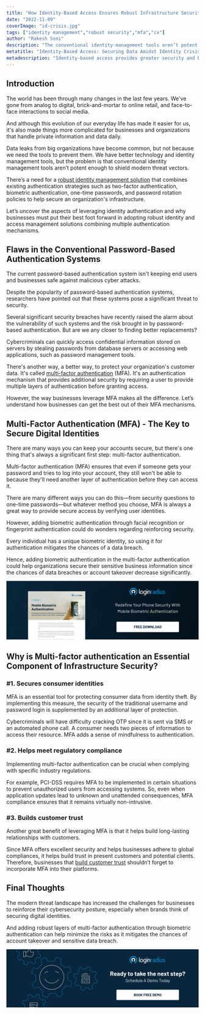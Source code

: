 ```yaml
---
title: "How Identity-Based Access Ensures Robust Infrastructure Security Amidst the Growing Identity Crisis?"
date: "2022-11-09"
coverImage: "id-crisis.jpg"
tags: ["identity management","robust security","mfa","cx"]
author: "Rakesh Soni"
description: "The conventional identity-management tools aren’t potent enough to shield modern threat vectors. There’s a need for a robust identity management solution that combines existing authentication strategies such as two-factor authentication, biometrics, one-time passwords etc. to help secure an organization's infrastructure."
metatitle: "Identity-Based Access: Securing Data Amidst Identity Crisis"
metadescription: "Identity-based access provides greater security and builds customer trust amid the growing identity crisis. Learn how identity management can help."
---
```


## Introduction

The world has been through many changes in the last few years. We've gone from analog to digital, brick-and-mortar to online retail, and face-to-face interactions to social media. 

And although this evolution of our everyday life has made it easier for us, it's also made things more complicated for businesses and organizations that handle private information and data daily. 

Data leaks from big organizations have become common, but not because we need the tools to prevent them. We have better technology and identity management tools, but the problem is that conventional identity management tools aren’t potent enough to shield modern threat vectors. 

There’s a need for a [robust identity management solution](https://www.loginradius.com/) that combines existing authentication strategies such as two-factor authentication, biometric authentication, one-time passwords, and password rotation policies to help secure an organization's infrastructure.

Let’s uncover the aspects of leveraging identity authentication and why businesses must put their best foot forward in adopting robust identity and access management solutions combining multiple authentication mechanisms. 


## Flaws in the Conventional Password-Based Authentication Systems

The current password-based authentication system isn't keeping end users and businesses safe against malicious cyber attacks. 

Despite the popularity of password-based authentication systems, researchers have pointed out that these systems pose a significant threat to security. 

Several significant security breaches have recently raised the alarm about the vulnerability of such systems and the risk brought in by password-based authentication. But are we any closer to finding better replacements?

Cybercriminals can quickly access confidential information stored on servers by stealing passwords from database servers or accessing web applications, such as password management tools. 

There's another way, a better way, to protect your organization's customer data. It's called [multi-factor authentication](https://www.loginradius.com/multi-factor-authentication/) (MFA). It's an authentication mechanism that provides additional security by requiring a user to provide multiple layers of authentication before granting access.

However, the way businesses leverage MFA makes all the difference. Let’s understand how businesses can get the best out of their MFA mechanisms. 

## Multi-Factor Authentication (MFA) - The Key to Secure Digital Identities 

There are many ways you can keep your accounts secure, but there's one thing that's always a significant first step: multi-factor authentication.

Multi-factor authentication (MFA) ensures that even if someone gets your password and tries to log into your account, they still won't be able to because they'll need another layer of authentication before they can access it.

There are many different ways you can do this—from security questions to one-time passwords—but whatever method you choose, MFA is always a great way to provide secure access by verifying user identities.

However, adding biometric authentication through facial recognition or fingerprint authentication could do wonders regarding reinforcing security. 

Every individual has a unique biometric identity, so using it for authentication mitigates the chances of a data breach. 

Hence, adding biometric authentication in the multi-factor authentication could help organizations secure their sensitive business information since the chances of data breaches or account takeover decrease significantly. 

[![DS-mob-bio-auth](DS-mob-bio-auth.png)](https://www.loginradius.com/resource/mobile-biometric-authentication-datasheet)

## Why is Multi-factor authentication an Essential Component of Infrastructure Security?

### #1. Secures consumer identities 

MFA is an essential tool for protecting consumer data from identity theft. By implementing this measure, the security of the traditional username and password login is supplemented by an additional layer of protection. 

Cybercriminals will have difficulty cracking OTP since it is sent via SMS or an automated phone call. A consumer needs two pieces of information to access their resource. MFA adds a sense of mindfulness to authentication.


### #2. Helps meet regulatory compliance

Implementing multi-factor authentication can be crucial when complying with specific industry regulations. 

For example, PCI-DSS requires MFA to be implemented in certain situations to prevent unauthorized users from accessing systems. So, even when application updates lead to unknown and unattended consequences, MFA compliance ensures that it remains virtually non-intrusive.

### #3. Builds customer trust 

Another great benefit of leveraging MFA is that it helps build long-lasting relationships with customers. 

Since MFA offers excellent security and helps businesses adhere to global compliances, it helps build trust in present customers and potential clients. Therefore, businesses that [build customer trust](https://blog.loginradius.com/identity/loginradius-creates-trusted-digital-experience/) shouldn’t forget to incorporate MFA into their platforms. 

## Final Thoughts

The modern threat landscape has increased the challenges for businesses to reinforce their cybersecurity posture, especially when brands think of securing digital identities. 

And adding robust layers of multi-factor authentication through biometric authentication can help minimize the risks as it mitigates the chances of account takeover and sensitive data breach. 



[![LoginRadius Book a Demo](../../assets/book-a-demo-loginradius.png)](https://www.loginradius.com/contact-us?utm_source=blog&utm_medium=web&utm_campaign=secure-data-amidst-identity-crisis-via-identity-based-access)
